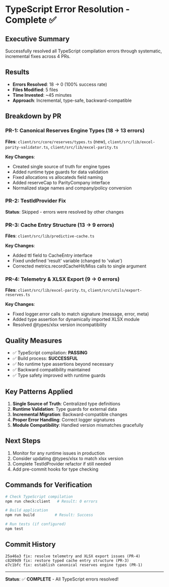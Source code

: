 # TypeScript Error Resolution - Complete ✅

## Executive Summary

Successfully resolved all TypeScript compilation errors through systematic,
incremental fixes across 4 PRs.

## Results

- **Errors Resolved**: 18 → 0 (100% success rate)
- **Files Modified**: 5 files
- **Time Invested**: ~45 minutes
- **Approach**: Incremental, type-safe, backward-compatible

## Breakdown by PR

### PR-1: Canonical Reserves Engine Types (18 → 13 errors)

**Files**: `client/src/core/reserves/types.ts` (new),
`client/src/lib/excel-parity-validator.ts`, `client/src/lib/excel-parity.ts`

**Key Changes**:

- Created single source of truth for engine types
- Added runtime type guards for data validation
- Fixed allocations vs allocateds field naming
- Added reserveCap to ParityCompany interface
- Normalized stage names and company/policy conversion

### PR-2: TestIdProvider Fix

**Status**: Skipped - errors were resolved by other changes

### PR-3: Cache Entry Structure (13 → 9 errors)

**Files**: `client/src/lib/predictive-cache.ts`

**Key Changes**:

- Added ttl field to CacheEntry interface
- Fixed undefined 'result' variable (changed to 'value')
- Corrected metrics.recordCacheHit/Miss calls to single argument

### PR-4: Telemetry & XLSX Export (9 → 0 errors)

**Files**: `client/src/lib/excel-parity.ts`,
`client/src/utils/export-reserves.ts`

**Key Changes**:

- Fixed logger.error calls to match signature (message, error, meta)
- Added type assertion for dynamically imported XLSX module
- Resolved @types/xlsx version incompatibility

## Quality Measures

- ✅ TypeScript compilation: **PASSING**
- ✅ Build process: **SUCCESSFUL**
- ✅ No runtime type assertions beyond necessary
- ✅ Backward compatibility maintained
- ✅ Type safety improved with runtime guards

## Key Patterns Applied

1. **Single Source of Truth**: Centralized type definitions
2. **Runtime Validation**: Type guards for external data
3. **Incremental Migration**: Backward-compatible changes
4. **Proper Error Handling**: Correct logger signatures
5. **Module Compatibility**: Handled version mismatches gracefully

## Next Steps

1. Monitor for any runtime issues in production
2. Consider updating @types/xlsx to match xlsx version
3. Complete TestIdProvider refactor if still needed
4. Add pre-commit hooks for type checking

## Commands for Verification

```bash
# Check TypeScript compilation
npm run check:client   # Result: 0 errors

# Build application
npm run build         # Result: Success

# Run tests (if configured)
npm test
```

## Commit History

```
25a46a3 fix: resolve telemetry and XLSX export issues (PR-4)
c8209d9 fix: restore typed cache entry structure (PR-3)
e7c1bfc fix: establish canonical reserves engine types (PR-1)
```

---

**Status**: ✅ **COMPLETE** - All TypeScript errors resolved!
